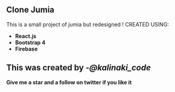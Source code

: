 ## Clone Jumia

This is a small project of jumia but redesigned !
CREATED USING:
- **React.js**
- **Bootstrap 4**
- **Firebase**
## This was created by _-@kalinaki_code_
**Give me a star and a follow on twitter if you like it**
